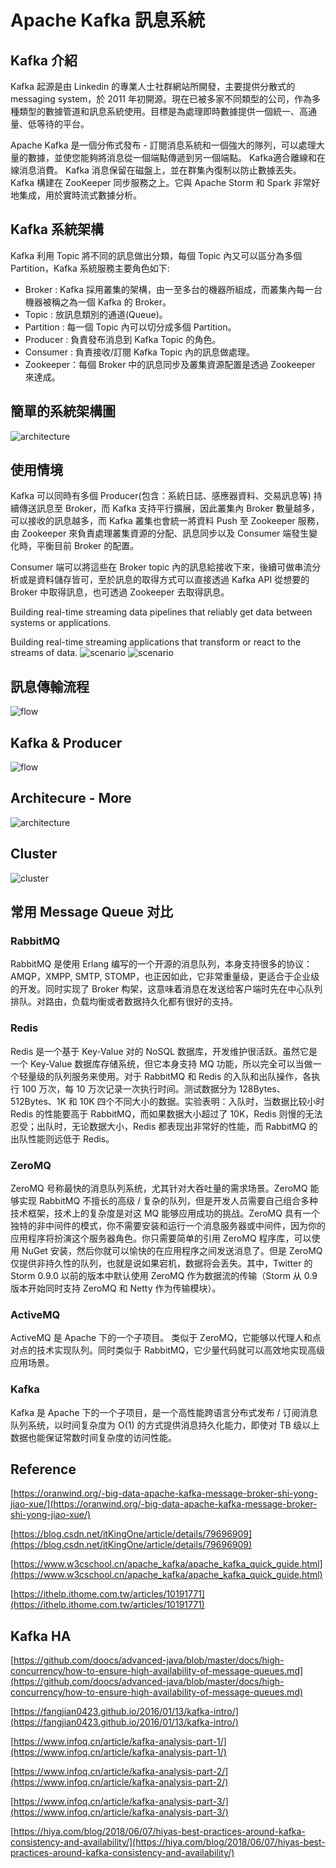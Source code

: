 # Apache Kafka 訊息系統

## Kafka 介紹
Kafka 起源是由 Linkedin 的專業人士社群網站所開發，主要提供分散式的 messaging system，於 2011 年初開源。現在已被多家不同類型的公司，作為多種類型的數據管道和訊息系統使用。目標是為處理即時數據提供一個統一、高通量、低等待的平台。

Apache Kafka 是一個分佈式發布 - 訂閱消息系統和一個強大的隊列，可以處理大量的數據，並使您能夠將消息從一個端點傳遞到另一個端點。 Kafka適合離線和在線消息消費。 Kafka 消息保留在磁盤上，並在群集內復制以防止數據丟失。 Kafka 構建在 ZooKeeper 同步服務之上。它與 Apache Storm 和 Spark 非常好地集成，用於實時流式數據分析。

## Kafka 系統架構
Kafka 利用 Topic 將不同的訊息做出分類，每個 Topic 內又可以區分為多個 Partition，Kafka 系統服務主要角色如下:

<ul>
<li>Broker : Kafka 採用叢集的架構，由一至多台的機器所組成，而叢集內每一台機器被稱之為一個 Kafka 的 Broker。</li>
<li>Topic : 放訊息類別的通道(Queue)。</li>
<li>Partition : 每一個 Topic 內可以切分成多個 Partition。</li>
<li>Producer : 負責發布消息到 Kafka Topic 的角色。</li>
<li>Consumer : 負責接收/訂閱 Kafka Topic 內的訊息做處理。</li>
<li>Zookeeper：每個 Broker 中的訊息同步及叢集資源配置是透過 Zookeeper 來達成。</li>
</ul>

## 簡單的系統架構圖
![architecture](/images/architecture.jpeg)

## 使用情境

Kafka 可以同時有多個 Producer(包含：系統日誌、感應器資料、交易訊息等) 持續傳送訊息至 Broker，而 Kafka 支持平行擴展，因此叢集內 Broker 數量越多，可以接收的訊息越多，而 Kafka 叢集也會統一將資料 Push 至 Zookeeper 服務，由 Zookeeper 來負責處理叢集資源的分配、訊息同步以及 Consumer 端發生變化時，平衡目前 Broker 的配置。

Consumer 端可以將這些在 Broker topic 內的訊息給接收下來，後續可做串流分析或是資料儲存皆可，至於訊息的取得方式可以直接透過 Kafka API 從想要的 Broker 中取得訊息，也可透過 Zookeeper 去取得訊息。

Building real-time streaming data pipelines that reliably get data between systems or applications.

Building real-time streaming applications that transform or react to the streams of data.
![scenario](/images/scenario.jpeg)
![scenario](/images/scenario1.jpg)

## 訊息傳輸流程
![flow](/images/flow.png)

## Kafka & Producer
![flow](/images/producer.png)

## Architecure - More
![architecture](/images/architecture1.jpg)

## Cluster
![cluster](/images/cluster.jpg)

## 常用 Message Queue 对比

### RabbitMQ

RabbitMQ 是使用 Erlang 编写的一个开源的消息队列，本身支持很多的协议：AMQP，XMPP, SMTP, STOMP，也正因如此，它非常重量级，更适合于企业级的开发。同时实现了 Broker 构架，这意味着消息在发送给客户端时先在中心队列排队。对路由，负载均衡或者数据持久化都有很好的支持。

### Redis

Redis 是一个基于 Key-Value 对的 NoSQL 数据库，开发维护很活跃。虽然它是一个 Key-Value 数据库存储系统，但它本身支持 MQ 功能，所以完全可以当做一个轻量级的队列服务来使用。对于 RabbitMQ 和 Redis 的入队和出队操作，各执行 100 万次，每 10 万次记录一次执行时间。测试数据分为 128Bytes、512Bytes、1K 和 10K 四个不同大小的数据。实验表明：入队时，当数据比较小时 Redis 的性能要高于 RabbitMQ，而如果数据大小超过了 10K，Redis 则慢的无法忍受；出队时，无论数据大小，Redis 都表现出非常好的性能，而 RabbitMQ 的出队性能则远低于 Redis。

### ZeroMQ

ZeroMQ 号称最快的消息队列系统，尤其针对大吞吐量的需求场景。ZeroMQ 能够实现 RabbitMQ 不擅长的高级 / 复杂的队列，但是开发人员需要自己组合多种技术框架，技术上的复杂度是对这 MQ 能够应用成功的挑战。ZeroMQ 具有一个独特的非中间件的模式，你不需要安装和运行一个消息服务器或中间件，因为你的应用程序将扮演这个服务器角色。你只需要简单的引用 ZeroMQ 程序库，可以使用 NuGet 安装，然后你就可以愉快的在应用程序之间发送消息了。但是 ZeroMQ 仅提供非持久性的队列，也就是说如果宕机，数据将会丢失。其中，Twitter 的 Storm 0.9.0 以前的版本中默认使用 ZeroMQ 作为数据流的传输（Storm 从 0.9 版本开始同时支持 ZeroMQ 和 Netty 作为传输模块）。

### ActiveMQ

ActiveMQ 是 Apache 下的一个子项目。 类似于 ZeroMQ，它能够以代理人和点对点的技术实现队列。同时类似于 RabbitMQ，它少量代码就可以高效地实现高级应用场景。

### Kafka

Kafka 是 Apache 下的一个子项目，是一个高性能跨语言分布式发布 / 订阅消息队列系统，以时间复杂度为 O(1) 的方式提供消息持久化能力，即使对 TB 级以上数据也能保证常数时间复杂度的访问性能。

## Reference

[https://oranwind.org/-big-data-apache-kafka-message-broker-shi-yong-jiao-xue/](https://oranwind.org/-big-data-apache-kafka-message-broker-shi-yong-jiao-xue/)

[https://blog.csdn.net/itKingOne/article/details/79696909](https://blog.csdn.net/itKingOne/article/details/79696909)

[https://www.w3cschool.cn/apache_kafka/apache_kafka_quick_guide.html](https://www.w3cschool.cn/apache_kafka/apache_kafka_quick_guide.html)

[https://ithelp.ithome.com.tw/articles/10191771](https://ithelp.ithome.com.tw/articles/10191771)

## Kafka HA

[https://github.com/doocs/advanced-java/blob/master/docs/high-concurrency/how-to-ensure-high-availability-of-message-queues.md](https://github.com/doocs/advanced-java/blob/master/docs/high-concurrency/how-to-ensure-high-availability-of-message-queues.md)

[https://fangjian0423.github.io/2016/01/13/kafka-intro/](https://fangjian0423.github.io/2016/01/13/kafka-intro/)

[https://www.infoq.cn/article/kafka-analysis-part-1/](https://www.infoq.cn/article/kafka-analysis-part-1/)

[https://www.infoq.cn/article/kafka-analysis-part-2/](https://www.infoq.cn/article/kafka-analysis-part-2/)

[https://www.infoq.cn/article/kafka-analysis-part-3/](https://www.infoq.cn/article/kafka-analysis-part-3/)

[https://hiya.com/blog/2018/06/07/hiyas-best-practices-around-kafka-consistency-and-availability/](https://hiya.com/blog/2018/06/07/hiyas-best-practices-around-kafka-consistency-and-availability/)
